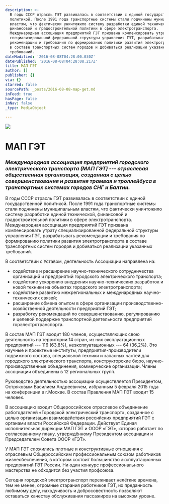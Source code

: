```yaml
---
description: >-
  В годы СССР отрасль ГЭТ развивалась в соответствии с единой государственной
  политикой. После 1991 года транспортные системы стали подчинены муниципальным
  властям, что фактически уничтожило систему разработки единой технической,
  финансовой и градостроительной политики в сфере электротранспорта.
  Международная ассоциация предприятий ГЭТ призвана компенсировать утрату
  специализированной федеральной структуры управления ГЭТ, разрабатывать
  рекомендации и требования по формированию политики развития электротранспорта
  в составе транспортных систем городов и добиваться реализации указанных
  требований.
dateModified: '2016-08-08T04:28:00.030Z'
datePublished: '2016-08-08T04:28:08.217Z'
title: МАП ГЭТ
author: []
publisher: {}
via: {}
starred: false
sourcePath: _posts/2016-08-08-map-get.md
inFeed: true
hasPage: false
inNav: false
_type: MediaObject

---
```

![](https://the-grid-user-content.s3-us-west-2.amazonaws.com/6d0c9005-2343-486a-a185-9f025355b943.jpg)

# МАП ГЭТ

### _Международная ассоциация предприятий городского электрического транспорта (МАП ГЭТ) --- отраслевая общественная организация, созданная с целью совершенствования и развития трамвая и троллейбуса в транспортных системах городов СНГ и Балтии._

В годы СССР отрасль ГЭТ развивалась в соответствии с единой государственной политикой. После 1991 года транспортные системы стали подчинены муниципальным властям, что фактически уничтожило систему разработки единой технической, финансовой и градостроительной политики в сфере электротранспорта. Международная ассоциация предприятий ГЭТ призвана компенсировать утрату специализированной федеральной структуры управления ГЭТ, разрабатывать рекомендации и требования по формированию политики развития электротранспорта в составе транспортных систем городов и добиваться реализации указанных требований.

В соответствии с Уставом, деятельность Ассоциации направлена на:

* содействие и расширение научно-технического сотрудничества организаций и предприятий городского электрического транспорта;
* содействие ускорению внедрения научно-технических разработок и новой техники на объектах городского электротранспорта;
* содействие развитию межрегиональных и международных научно-технических связей;
* расширение обмена опытом в сфере организации производственно-хозяйственной деятельности предприятий ГЭТ;
* разработку рекомендаций по совершенствованию, регулированию и целевой поддержке транспортной деятельности предприятий горэлектротранспорта.

В состав МАП ГЭТ входит 180 членов, осуществляющих свою деятельность на территории 14 стран, из них эксплуатационных предприятий --- 116 (63,8%), неэксплуатационных --- 64 (36,2%). Это научные и проектные институты, предприятия-производители подвижного состава, специальной техники и запасных частей для городского электрического транспорта, конструкторские бюро, научно-производственные объединения, коммерческие организации. Члены ассоциации объединены в 12 региональных групп.

Руководство деятельностью ассоциации осуществляется Президентом, Остряковым Василием Андреевичем, избранным 5 февраля 2015 года на конференции в г.Москве. В состав Правления МАП ГЭТ входит 15 человек.

В ассоциацию входит Общероссийское отраслевое объединение работодателей «Городской электрический транспорт», созданное с целью организации взаимодействия российских предприятий ГЭТ с органами власти Российской Федерации. Действует Единая исполнительная дирекции МАП ГЭТ и ОООР «ГЭТ», которая работает по согласованному плану, утверждённому Президентом ассоциации и Председателем Совета ОООР «ГЭТ».

У МАП ГЭТ сложились плотные и конструктивные отношения с отраслевым Общероссийским профессиональным союзом работников жизнеобеспечения, в котором состоит большинство эксплуатационных предприятий ГЭТ России. Ни один конкурс профессионального мастерства не обходится без участия профсоюза.

Сегодня городской электротранспорт переживает нелёгкие времена, тем не менее, огромные старания работников ГЭТ, их преданность любимому делу, находчивость и добросовестность позволяют оставаться качеству обслуживания пассажиров на высоком уровне.